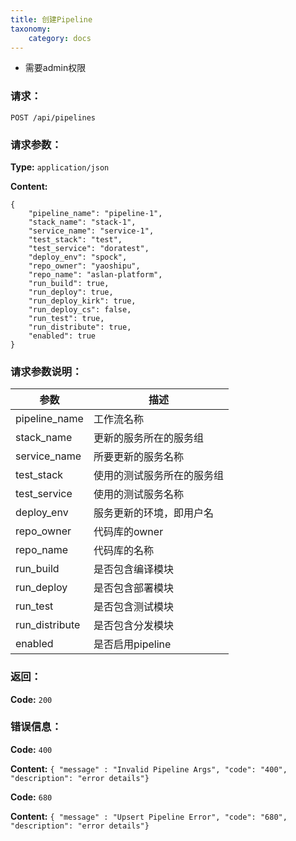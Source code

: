 ```yaml
---
title: 创建Pipeline
taxonomy:
    category: docs
---
```


- 需要admin权限

### 请求：

    POST /api/pipelines

### 请求参数：

**Type:** `application/json`

**Content:**

```
{
    "pipeline_name": "pipeline-1",
    "stack_name": "stack-1",
    "service_name": "service-1",
    "test_stack": "test",
    "test_service": "doratest",
    "deploy_env": "spock",
    "repo_owner": "yaoshipu",
    "repo_name": "aslan-platform",
    "run_build": true,
    "run_deploy": true,
    "run_deploy_kirk": true,
    "run_deploy_cs": false,
    "run_test": true,
    "run_distribute": true,
    "enabled": true
}
```	

### 请求参数说明：

|参数|描述|
|---|---|
|pipeline_name|工作流名称|
|stack_name|更新的服务所在的服务组|
|service_name|所要更新的服务名称|
|test_stack|使用的测试服务所在的服务组|
|test_service|使用的测试服务名称|
|deploy_env|服务更新的环境，即用户名|
|repo_owner|代码库的owner|
|repo_name|代码库的名称|
|run_build|是否包含编译模块|
|run_deploy|是否包含部署模块|
|run_test|是否包含测试模块|
|run_distribute|是否包含分发模块|
|enabled|是否启用pipeline|

### 返回：

**Code:** `200`

### 错误信息：

**Code:** `400`

**Content:** `{ "message" : "Invalid Pipeline Args", "code": "400", "description": "error details"}`

**Code:** `680`

**Content:** `{ "message" : "Upsert Pipeline Error", "code": "680", "description": "error details"}`